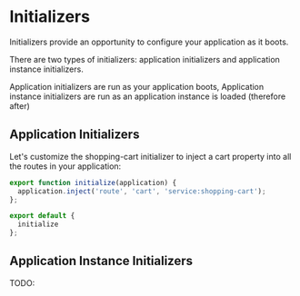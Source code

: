# Initializers

Initializers provide an opportunity to configure your application as it boots.

There are two types of initializers: application initializers and application instance initializers.

Application initializers are run as your application boots, Application instance initializers are run as an application instance is loaded (therefore after)

## Application Initializers

Let's customize the shopping-cart initializer to inject a cart property into all the routes in your application:

```js
export function initialize(application) {
  application.inject('route', 'cart', 'service:shopping-cart');
};

export default {
  initialize
};
```

## Application Instance Initializers

TODO:
